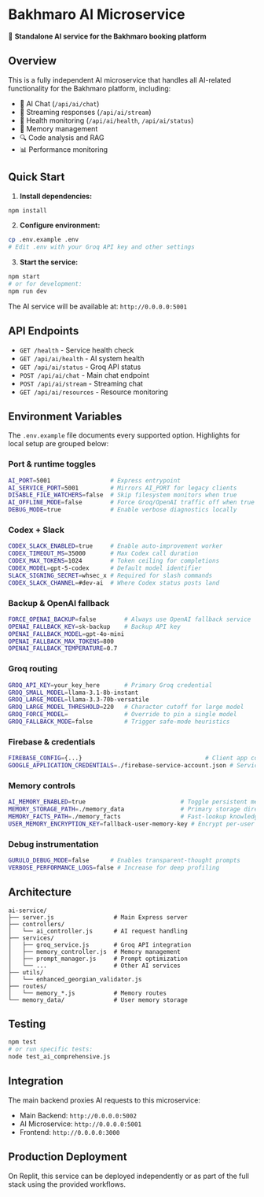 
# Bakhmaro AI Microservice

🤖 **Standalone AI service for the Bakhmaro booking platform**

## Overview

This is a fully independent AI microservice that handles all AI-related functionality for the Bakhmaro platform, including:

- 💬 AI Chat (`/api/ai/chat`)
- 🌊 Streaming responses (`/api/ai/stream`)
- 🏥 Health monitoring (`/api/ai/health`, `/api/ai/status`)
- 🧠 Memory management
- 🔍 Code analysis and RAG
- 📊 Performance monitoring

## Quick Start

1. **Install dependencies:**
```bash
npm install
```

2. **Configure environment:**
```bash
cp .env.example .env
# Edit .env with your Groq API key and other settings
```

3. **Start the service:**
```bash
npm start
# or for development:
npm run dev
```

The AI service will be available at: `http://0.0.0.0:5001`

## API Endpoints

- `GET /health` - Service health check
- `GET /api/ai/health` - AI system health
- `GET /api/ai/status` - Groq API status
- `POST /api/ai/chat` - Main chat endpoint
- `POST /api/ai/stream` - Streaming chat
- `GET /api/ai/resources` - Resource monitoring

## Environment Variables

The `.env.example` file documents every supported option. Highlights for local setup are grouped below:

### Port & runtime toggles

```bash
AI_PORT=5001                 # Express entrypoint
AI_SERVICE_PORT=5001         # Mirrors AI_PORT for legacy clients
DISABLE_FILE_WATCHERS=false  # Skip filesystem monitors when true
AI_OFFLINE_MODE=false        # Force Groq/OpenAI traffic off when true
DEBUG_MODE=true              # Enable verbose diagnostics locally
```

### Codex + Slack

```bash
CODEX_SLACK_ENABLED=true     # Enable auto-improvement worker
CODEX_TIMEOUT_MS=35000       # Max Codex call duration
CODEX_MAX_TOKENS=1024        # Token ceiling for completions
CODEX_MODEL=gpt-5-codex      # Default model identifier
SLACK_SIGNING_SECRET=whsec_x # Required for slash commands
CODEX_SLACK_CHANNEL=#dev-ai  # Where Codex status posts land
```

### Backup & OpenAI fallback

```bash
FORCE_OPENAI_BACKUP=false        # Always use OpenAI fallback service
OPENAI_FALLBACK_KEY=sk-backup    # Backup API key
OPENAI_FALLBACK_MODEL=gpt-4o-mini
OPENAI_FALLBACK_MAX_TOKENS=800
OPENAI_FALLBACK_TEMPERATURE=0.7
```

### Groq routing

```bash
GROQ_API_KEY=your_key_here       # Primary Groq credential
GROQ_SMALL_MODEL=llama-3.1-8b-instant
GROQ_LARGE_MODEL=llama-3.3-70b-versatile
GROQ_LARGE_MODEL_THRESHOLD=220   # Character cutoff for large model
GROQ_FORCE_MODEL=                # Override to pin a single model
GROQ_FALLBACK_MODE=false         # Trigger safe-mode heuristics
```

### Firebase & credentials

```bash
FIREBASE_CONFIG={...}                                   # Client app config JSON
GOOGLE_APPLICATION_CREDENTIALS=./firebase-service-account.json # Service account path
```

### Memory controls

```bash
AI_MEMORY_ENABLED=true                           # Toggle persistent memory
MEMORY_STORAGE_PATH=./memory_data                # Primary storage directory
MEMORY_FACTS_PATH=./memory_facts                 # Fast-lookup knowledge base
USER_MEMORY_ENCRYPTION_KEY=fallback-user-memory-key # Encrypt per-user payloads
```

### Debug instrumentation

```bash
GURULO_DEBUG_MODE=false      # Enables transparent-thought prompts
VERBOSE_PERFORMANCE_LOGS=false # Increase for deep profiling
```

## Architecture

```
ai-service/
├── server.js                 # Main Express server
├── controllers/
│   └── ai_controller.js      # AI request handling
├── services/
│   ├── groq_service.js       # Groq API integration
│   ├── memory_controller.js  # Memory management
│   ├── prompt_manager.js     # Prompt optimization
│   └── ...                   # Other AI services
├── utils/
│   └── enhanced_georgian_validator.js
├── routes/
│   └── memory_*.js           # Memory routes
└── memory_data/              # User memory storage
```

## Testing

```bash
npm test
# or run specific tests:
node test_ai_comprehensive.js
```

## Integration

The main backend proxies AI requests to this microservice:
- Main Backend: `http://0.0.0.0:5002`
- AI Microservice: `http://0.0.0.0:5001`
- Frontend: `http://0.0.0.0:3000`

## Production Deployment

On Replit, this service can be deployed independently or as part of the full stack using the provided workflows.
